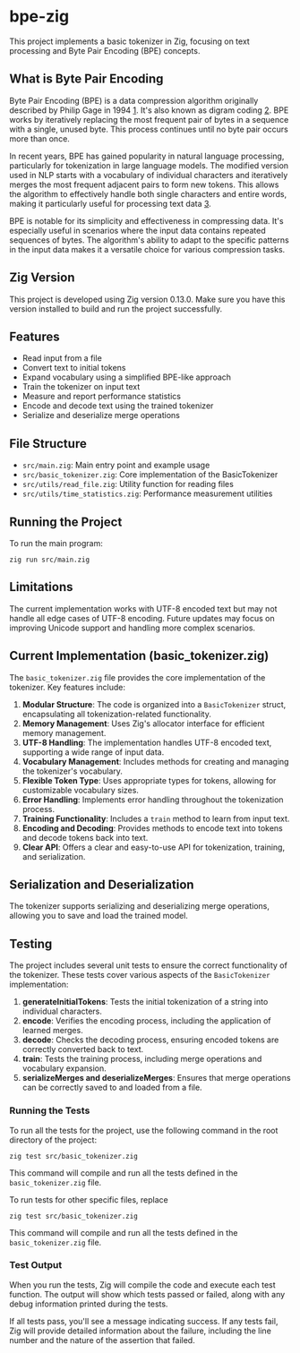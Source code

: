 # bpe-zig

This project implements a basic tokenizer in Zig, focusing on text processing and Byte Pair Encoding (BPE) concepts.

## What is Byte Pair Encoding

Byte Pair Encoding (BPE) is a data compression algorithm originally described by Philip Gage in 1994 [1]. It's also known as digram coding [2]. BPE works by iteratively replacing the most frequent pair of bytes in a sequence with a single, unused byte. This process continues until no byte pair occurs more than once.

In recent years, BPE has gained popularity in natural language processing, particularly for tokenization in large language models. The modified version used in NLP starts with a vocabulary of individual characters and iteratively merges the most frequent adjacent pairs to form new tokens. This allows the algorithm to effectively handle both single characters and entire words, making it particularly useful for processing text data [3].

BPE is notable for its simplicity and effectiveness in compressing data. It's especially useful in scenarios where the input data contains repeated sequences of bytes. The algorithm's ability to adapt to the specific patterns in the input data makes it a versatile choice for various compression tasks.

[1]: https://en.wikipedia.org/wiki/Byte_pair_encoding#cite_note-1
[2]: https://en.wikipedia.org/wiki/Byte_pair_encoding#cite_note-3
[3]: https://en.wikipedia.org/wiki/Byte_pair_encoding#cite_note-5

## Zig Version

This project is developed using Zig version 0.13.0. Make sure you have this version installed to build and run the project successfully.

## Features

- Read input from a file
- Convert text to initial tokens
- Expand vocabulary using a simplified BPE-like approach
- Train the tokenizer on input text
- Measure and report performance statistics
- Encode and decode text using the trained tokenizer
- Serialize and deserialize merge operations

## File Structure

- `src/main.zig`: Main entry point and example usage
- `src/basic_tokenizer.zig`: Core implementation of the BasicTokenizer
- `src/utils/read_file.zig`: Utility function for reading files
- `src/utils/time_statistics.zig`: Performance measurement utilities

## Running the Project

To run the main program:

```
zig run src/main.zig
```

## Limitations

The current implementation works with UTF-8 encoded text but may not handle all edge cases of UTF-8 encoding. Future updates may focus on improving Unicode support and handling more complex scenarios.

## Current Implementation (basic_tokenizer.zig)

The `basic_tokenizer.zig` file provides the core implementation of the tokenizer. Key features include:

1. **Modular Structure**: The code is organized into a `BasicTokenizer` struct, encapsulating all tokenization-related functionality.
2. **Memory Management**: Uses Zig's allocator interface for efficient memory management.
3. **UTF-8 Handling**: The implementation handles UTF-8 encoded text, supporting a wide range of input data.
4. **Vocabulary Management**: Includes methods for creating and managing the tokenizer's vocabulary.
5. **Flexible Token Type**: Uses appropriate types for tokens, allowing for customizable vocabulary sizes.
6. **Error Handling**: Implements error handling throughout the tokenization process.
7. **Training Functionality**: Includes a `train` method to learn from input text.
8. **Encoding and Decoding**: Provides methods to encode text into tokens and decode tokens back into text.
9. **Clear API**: Offers a clear and easy-to-use API for tokenization, training, and serialization.

## Serialization and Deserialization

The tokenizer supports serializing and deserializing merge operations, allowing you to save and load the trained model.

## Testing

The project includes several unit tests to ensure the correct functionality of the tokenizer. These tests cover various aspects of the `BasicTokenizer` implementation:

1. **generateInitialTokens**: Tests the initial tokenization of a string into individual characters.
2. **encode**: Verifies the encoding process, including the application of learned merges.
3. **decode**: Checks the decoding process, ensuring encoded tokens are correctly converted back to text.
4. **train**: Tests the training process, including merge operations and vocabulary expansion.
5. **serializeMerges and deserializeMerges**: Ensures that merge operations can be correctly saved to and loaded from a file.

### Running the Tests

To run all the tests for the project, use the following command in the root directory of the project:

```
zig test src/basic_tokenizer.zig
```

This command will compile and run all the tests defined in the `basic_tokenizer.zig` file.

To run tests for other specific files, replace

```
zig test src/basic_tokenizer.zig
```

This command will compile and run all the tests defined in the `basic_tokenizer.zig` file.

### Test Output

When you run the tests, Zig will compile the code and execute each test function. The output will show which tests passed or failed, along with any debug information printed during the tests.

If all tests pass, you'll see a message indicating success. If any tests fail, Zig will provide detailed information about the failure, including the line number and the nature of the assertion that failed.
